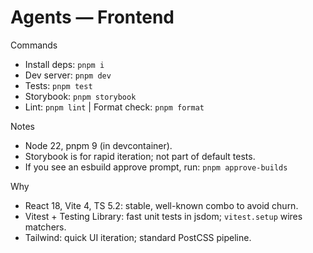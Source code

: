 # Agents — Frontend

Commands
- Install deps: `pnpm i`
- Dev server: `pnpm dev`
- Tests: `pnpm test`
- Storybook: `pnpm storybook`
- Lint: `pnpm lint` | Format check: `pnpm format`

Notes
- Node 22, pnpm 9 (in devcontainer).
- Storybook is for rapid iteration; not part of default tests.
- If you see an esbuild approve prompt, run: `pnpm approve-builds`

Why
- React 18, Vite 4, TS 5.2: stable, well-known combo to avoid churn.
- Vitest + Testing Library: fast unit tests in jsdom; `vitest.setup` wires matchers.
- Tailwind: quick UI iteration; standard PostCSS pipeline.
